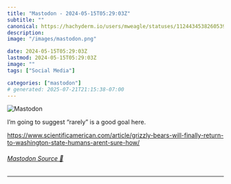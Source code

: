 ```yaml
---
title: "Mastodon - 2024-05-15T05:29:03Z"
subtitle: ""
canonical: https://hachyderm.io/users/mweagle/statuses/112443453826053976
description:
image: "/images/mastodon.png"

date: 2024-05-15T05:29:03Z
lastmod: 2024-05-15T05:29:03Z
image: ""
tags: ["Social Media"]

categories: ["mastodon"]
# generated: 2025-07-21T21:15:38-07:00
---
```

![Mastodon](/images/mastodon.png)

<p>I’m going to suggest “rarely” is a good goal here.</p><p><a href="https://www.scientificamerican.com/article/grizzly-bears-will-finally-return-to-washington-state-humans-arent-sure-how/" target="_blank" rel="nofollow noopener noreferrer" translate="no"><span class="invisible">https://www.</span><span class="ellipsis">scientificamerican.com/article</span><span class="invisible">/grizzly-bears-will-finally-return-to-washington-state-humans-arent-sure-how/</span></a></p>


###### [Mastodon Source 🐘](https://hachyderm.io/@mweagle/112443453826053976)

___
